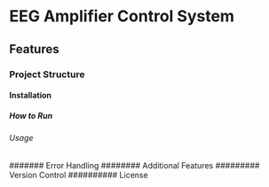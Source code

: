 # EEG Amplifier Control System
## Features
### Project Structure
#### Installation
##### How to Run
###### Usage
####### Error Handling
######## Additional Features
######### Version Control
########## License
